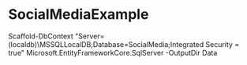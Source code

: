# SocialMediaExample

Scaffold-DbContext "Server=(localdb)\MSSQLLocalDB;Database=SocialMedia;Integrated Security = true" Microsoft.EntityFrameworkCore.SqlServer -OutputDir Data
